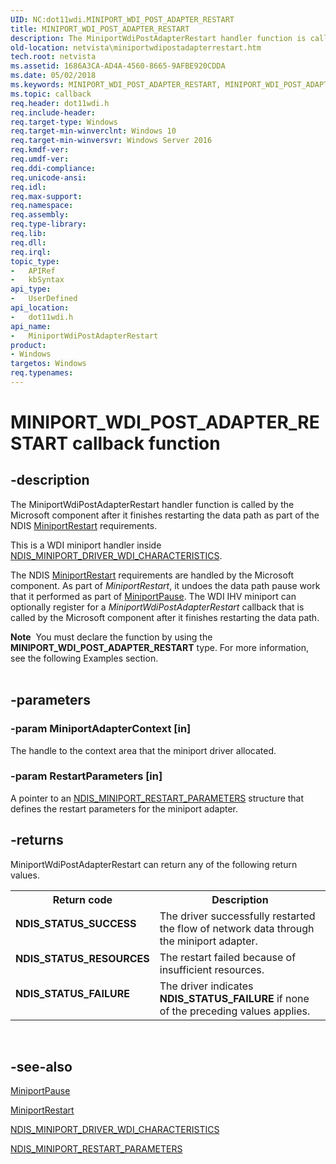 ```yaml
---
UID: NC:dot11wdi.MINIPORT_WDI_POST_ADAPTER_RESTART
title: MINIPORT_WDI_POST_ADAPTER_RESTART
description: The MiniportWdiPostAdapterRestart handler function is called by the Microsoft component after it finishes restarting the data path as part of the NDIS MiniportRestart requirements.
old-location: netvista\miniportwdipostadapterrestart.htm
tech.root: netvista
ms.assetid: 1686A3CA-AD4A-4560-8665-9AFBE920CDDA
ms.date: 05/02/2018
ms.keywords: MINIPORT_WDI_POST_ADAPTER_RESTART, MINIPORT_WDI_POST_ADAPTER_RESTART callback, MiniportWdiPostAdapterRestart, MiniportWdiPostAdapterRestart callback function [Network Drivers Starting with Windows Vista], dot11wdi/MiniportWdiPostAdapterRestart, netvista.miniportwdipostadapterrestart
ms.topic: callback
req.header: dot11wdi.h
req.include-header: 
req.target-type: Windows
req.target-min-winverclnt: Windows 10
req.target-min-winversvr: Windows Server 2016
req.kmdf-ver: 
req.umdf-ver: 
req.ddi-compliance: 
req.unicode-ansi: 
req.idl: 
req.max-support: 
req.namespace: 
req.assembly: 
req.type-library: 
req.lib: 
req.dll: 
req.irql: 
topic_type:
-	APIRef
-	kbSyntax
api_type:
-	UserDefined
api_location:
-	dot11wdi.h
api_name:
-	MiniportWdiPostAdapterRestart
product:
- Windows
targetos: Windows
req.typenames: 
---
```


# MINIPORT_WDI_POST_ADAPTER_RESTART callback function


## -description


The MiniportWdiPostAdapterRestart handler function is called by the Microsoft component after it finishes restarting the data path as part of the NDIS <a href="https://msdn.microsoft.com/31a18040-2c66-4074-9ace-dd604b4bfe22">MiniportRestart</a> requirements.

This is a WDI miniport handler inside <a href="https://msdn.microsoft.com/library/windows/hardware/mt297617">NDIS_MINIPORT_DRIVER_WDI_CHARACTERISTICS</a>.

The NDIS <a href="https://msdn.microsoft.com/31a18040-2c66-4074-9ace-dd604b4bfe22">MiniportRestart</a> requirements are handled by the Microsoft component. As part of <i>MiniportRestart</i>, it undoes the data path pause work that it performed as part of <a href="https://msdn.microsoft.com/047241a5-6f52-4a82-a334-8508f0de5e1a">MiniportPause</a>. The WDI IHV miniport can optionally register for a <i>MiniportWdiPostAdapterRestart</i> callback that is called by the Microsoft component after it finishes restarting the data path.
<div class="alert"><b>Note</b>  You must declare the function by using the <b>MINIPORT_WDI_POST_ADAPTER_RESTART</b> type. For more
   information, see the following Examples section.</div><div> </div>

## -parameters




### -param MiniportAdapterContext [in]

The handle to the context area that the miniport driver allocated.


### -param RestartParameters [in]

A pointer to an <a href="https://msdn.microsoft.com/library/windows/hardware/ff566480">NDIS_MINIPORT_RESTART_PARAMETERS</a> structure that defines the restart parameters for the miniport adapter.


## -returns



MiniportWdiPostAdapterRestart can return any of the following return values.

<table>
<tr>
<th>Return code</th>
<th>Description</th>
</tr>
<tr>
<td width="40%">
<dl>
<dt><b>NDIS_STATUS_SUCCESS</b></dt>
</dl>
</td>
<td width="60%">
The driver successfully restarted the flow of network data through the miniport adapter.

</td>
</tr>
<tr>
<td width="40%">
<dl>
<dt><b>NDIS_STATUS_RESOURCES</b></dt>
</dl>
</td>
<td width="60%">
The restart failed because of insufficient resources.

</td>
</tr>
<tr>
<td width="40%">
<dl>
<dt><b>NDIS_STATUS_FAILURE</b></dt>
</dl>
</td>
<td width="60%">
The driver indicates <b>NDIS_STATUS_FAILURE</b> if none of the preceding values applies.

</td>
</tr>
</table>
 




## -see-also




<a href="https://msdn.microsoft.com/047241a5-6f52-4a82-a334-8508f0de5e1a">MiniportPause</a>



<a href="https://msdn.microsoft.com/31a18040-2c66-4074-9ace-dd604b4bfe22">MiniportRestart</a>



<a href="https://msdn.microsoft.com/library/windows/hardware/mt297617">NDIS_MINIPORT_DRIVER_WDI_CHARACTERISTICS</a>



<a href="https://msdn.microsoft.com/library/windows/hardware/ff566480">NDIS_MINIPORT_RESTART_PARAMETERS</a>
 

 

